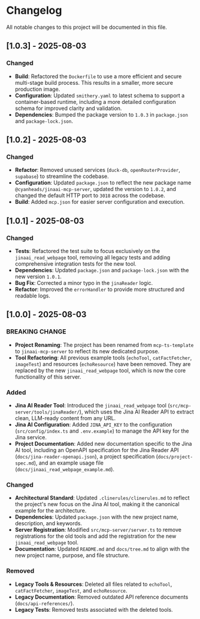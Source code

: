 # Changelog

All notable changes to this project will be documented in this file.

## [1.0.3] - 2025-08-03

### Changed

- **Build**: Refactored the `Dockerfile` to use a more efficient and secure multi-stage build process. This results in a smaller, more secure production image.
- **Configuration**: Updated `smithery.yaml` to latest schema to support a container-based runtime, including a more detailed configuration schema for improved clarity and validation.
- **Dependencies**: Bumped the package version to `1.0.3` in `package.json` and `package-lock.json`.

## [1.0.2] - 2025-08-03

### Changed

- **Refactor**: Removed unused services (`duck-db`, `openRouterProvider`, `supabase`) to streamline the codebase.
- **Configuration**: Updated `package.json` to reflect the new package name `@cyanheads/jinaai-mcp-server`, updated the version to `1.0.2`, and changed the default HTTP port to `3018` across the codebase.
- **Build**: Added `mcp.json` for easier server configuration and execution.

## [1.0.1] - 2025-08-03

### Changed

- **Tests**: Refactored the test suite to focus exclusively on the `jinaai_read_webpage` tool, removing all legacy tests and adding comprehensive integration tests for the new tool.
- **Dependencies**: Updated `package.json` and `package-lock.json` with the new version `1.0.1`.
- **Bug Fix**: Corrected a minor typo in the `jinaReader` logic.
- **Refactor**: Improved the `errorHandler` to provide more structured and readable logs.

## [1.0.0] - 2025-08-03

### BREAKING CHANGE

- **Project Renaming**: The project has been renamed from `mcp-ts-template` to `jinaai-mcp-server` to reflect its new dedicated purpose.
- **Tool Refactoring**: All previous example tools (`echoTool`, `catFactFetcher`, `imageTest`) and resources (`echoResource`) have been removed. They are replaced by the new `jinaai_read_webpage` tool, which is now the core functionality of this server.

### Added

- **Jina AI Reader Tool**: Introduced the `jinaai_read_webpage` tool (`src/mcp-server/tools/jinaReader/`), which uses the Jina AI Reader API to extract clean, LLM-ready content from any URL.
- **Jina AI Configuration**: Added `JINA_API_KEY` to the configuration (`src/config/index.ts` and `.env.example`) to manage the API key for the Jina service.
- **Project Documentation**: Added new documentation specific to the Jina AI tool, including an OpenAPI specification for the Jina Reader API (`docs/jina-reader-openapi.json`), a project specification (`docs/project-spec.md`), and an example usage file (`docs/jinaai_read_webpage_example.md`).

### Changed

- **Architectural Standard**: Updated `.clinerules/clinerules.md` to reflect the project's new focus on the Jina AI tool, making it the canonical example for the architecture.
- **Dependencies**: Updated `package.json` with the new project name, description, and keywords.
- **Server Registration**: Modified `src/mcp-server/server.ts` to remove registrations for the old tools and add the registration for the new `jinaai_read_webpage` tool.
- **Documentation**: Updated `README.md` and `docs/tree.md` to align with the new project name, purpose, and file structure.

### Removed

- **Legacy Tools & Resources**: Deleted all files related to `echoTool`, `catFactFetcher`, `imageTest`, and `echoResource`.
- **Legacy Documentation**: Removed outdated API reference documents (`docs/api-references/`).
- **Legacy Tests**: Removed tests associated with the deleted tools.
